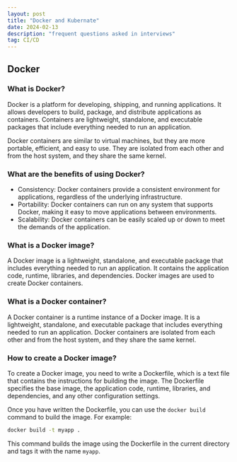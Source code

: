 ```yaml
---
layout: post
title: "Docker and Kubernate"
date: 2024-02-13
description: "frequent questions asked in interviews"
tag: CI/CD
---
```


## Docker

### What is Docker?

Docker is a platform for developing, shipping, and running applications. It allows developers to build, package, and distribute applications as containers. Containers are lightweight, standalone, and executable packages that include everything needed to run an application.

Docker containers are similar to virtual machines, but they are more portable, efficient, and easy to use. They are isolated from each other and from the host system, and they share the same kernel.

### What are the benefits of using Docker?

- Consistency: Docker containers provide a consistent environment for applications, regardless of the underlying infrastructure.
- Portability: Docker containers can run on any system that supports Docker, making it easy to move applications between environments.
- Scalability: Docker containers can be easily scaled up or down to meet the demands of the application.

### What is a Docker image?

A Docker image is a lightweight, standalone, and executable package that includes everything needed to run an application. It contains the application code, runtime, libraries, and dependencies. Docker images are used to create Docker containers.

### What is a Docker container?

A Docker container is a runtime instance of a Docker image. It is a lightweight, standalone, and executable package that includes everything needed to run an application. Docker containers are isolated from each other and from the host system, and they share the same kernel.

### How to create a Docker image?

To create a Docker image, you need to write a Dockerfile, which is a text file that contains the instructions for building the image. The Dockerfile specifies the base image, the application code, runtime, libraries, and dependencies, and any other configuration settings.

Once you have written the Dockerfile, you can use the `docker build` command to build the image. For example:

```bash
docker build -t myapp .
```

This command builds the image using the Dockerfile in the current directory and tags it with the name `myapp`.

